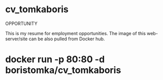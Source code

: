 # cv_tomkaboris
OPPORTUNITY

This is my resume for employment opportunities. 
The image of this web-server/site can be also pulled from Docker hub.

# docker run -p 80:80 -d boristomka/cv_tomkaboris

